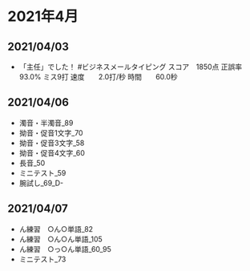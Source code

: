 # 2021年4月

## 2021/04/03

- 「主任」でした！ #ビジネスメールタイピング
  スコア　1850点
  正誤率　93.0% ミス9打
  速度　　2.0打/秒
  時間　　60.0秒

## 2021/04/06

- 濁音・半濁音_89
- 拗音・促音1文字_70
- 拗音・促音3文字_58
- 拗音・促音4文字_60
- 長音_50
- ミニテスト_59
- 腕試し_69_D-

## 2021/04/07

- ん練習　○ん○単語_82
- ん練習　○ん○ん単語_105
- ん練習　○っ○ん単語_60_95
- ミニテスト_73
